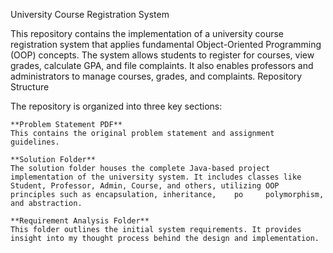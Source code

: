 University Course Registration System

This repository contains the implementation of a university course registration system that applies fundamental Object-Oriented Programming (OOP) concepts. The system allows students to register for courses, view grades, calculate GPA, and file complaints. It also enables professors and administrators to manage courses, grades, and complaints.
Repository Structure

The repository is organized into three key sections:

    **Problem Statement PDF**
    This contains the original problem statement and assignment guidelines.

    **Solution Folder**
    The solution folder houses the complete Java-based project implementation of the university system. It includes classes like Student, Professor, Admin, Course, and others, utilizing OOP principles such as encapsulation, inheritance,    po     polymorphism, and abstraction.

    **Requirement Analysis Folder**
    This folder outlines the initial system requirements. It provides insight into my thought process behind the design and implementation.

